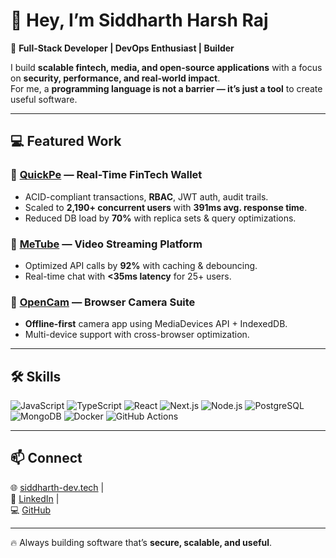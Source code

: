 # 👋 Hey, I’m Siddharth Harsh Raj  

🚀 **Full-Stack Developer | DevOps Enthusiast | Builder**  

I build **scalable fintech, media, and open-source applications** with a focus on **security, performance, and real-world impact**.  
For me, a **programming language is not a barrier — it’s just a tool** to create useful software.  

---

## 💻 Featured Work  

### 🔹 [QuickPe](https://quickpedocs.siddharth-dev.tech) — Real-Time FinTech Wallet  
- ACID-compliant transactions, **RBAC**, JWT auth, audit trails.  
- Scaled to **2,190+ concurrent users** with **391ms avg. response time**.  
- Reduced DB load by **70%** with replica sets & query optimizations.  

### 🔹 [MeTube](https://metube.siddharth-dev.tech) — Video Streaming Platform  
- Optimized API calls by **92%** with caching & debouncing.  
- Real-time chat with **<35ms latency** for 25+ users.  

### 🔹 [OpenCam](https://opencam.siddharth-dev.tech) — Browser Camera Suite  
- **Offline-first** camera app using MediaDevices API + IndexedDB.  
- Multi-device support with cross-browser optimization.  

---

## 🛠️ Skills  

![JavaScript](https://img.shields.io/badge/JavaScript-F7DF1E?logo=javascript&logoColor=000&style=flat) ![TypeScript](https://img.shields.io/badge/TypeScript-3178C6?logo=typescript&logoColor=fff&style=flat) ![React](https://img.shields.io/badge/React-61DAFB?logo=react&logoColor=000&style=flat) ![Next.js](https://img.shields.io/badge/Next.js-000?logo=next.js&logoColor=fff&style=flat) ![Node.js](https://img.shields.io/badge/Node.js-339933?logo=node.js&logoColor=fff&style=flat) ![PostgreSQL](https://img.shields.io/badge/PostgreSQL-4169E1?logo=postgresql&logoColor=fff&style=flat) ![MongoDB](https://img.shields.io/badge/MongoDB-47A248?logo=mongodb&logoColor=fff&style=flat) ![Docker](https://img.shields.io/badge/Docker-2496ED?logo=docker&logoColor=fff&style=flat) ![GitHub Actions](https://img.shields.io/badge/GitHub%20Actions-2088FF?logo=github-actions&logoColor=fff&style=flat)  

---

## 📫 Connect  
🌐 [siddharth-dev.tech](https://siddharth-dev.tech) |  
💼 [LinkedIn](https://linkedin.com/in/siddharthharshraj) |  
💻 [GitHub](https://github.com/siddharthharshraj)  

---

🔥 Always building software that’s **secure, scalable, and useful**.  
